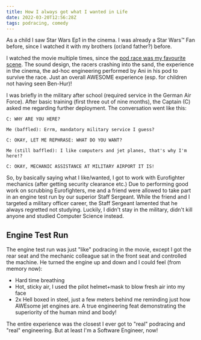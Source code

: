```yaml
---
title: How I always got what I wanted in Life
date: 2022-03-20T12:56:28Z
tags: podracing, comedy
---
```


As a child I saw Star Wars Ep1 in the cinema.
I was already a Star Wars™ Fan before, since I watched it with my brothers (or/and father?) before.

I watched the movie multiple times, since the [pod race was my favourite scene](https://www.youtube.com/watch?v=iRmRGP9hzy8).
The sound design, the racers crashing into the sand, the experience in the cinema, the ad-hoc engineering performed by Ani in his pod to survive the race. Just an overall AWESOME experience (esp. for children not having seen Ben-Hur)!

I was briefly in the military after school (required service in the German Air Force).
After basic training (first three out of nine months), the Captain (C) asked me regarding further deployment.
The conversation went like this:

```
C: WHY ARE YOU HERE?

Me (baffled): Errm, mandatory military service I guess?

C: OKAY, LET ME REPHRASE: WHAT DO YOU WANT?

Me (still baffled): I like computers and jet planes, that's why I'm here!?

C: OKAY, MECHANIC ASSISTANCE AT MILITARY AIRPORT IT IS!
```

So, by basically saying what I like/wanted, I got to work with Eurofighter mechanics (after getting security clearance etc.)
Due to performing good work on scrubbing Eurofighters, me and a friend were allowed to take part in an engine test run by our superior Staff Sergeant.
While the friend and I targeted a military officer career, the Staff Sergeant lamented that he always regretted not studying.
Luckily, I didn't stay in the military, didn't kill anyone and studied Computer Science instead.

## Engine Test Run

The engine test run was just "like" podracing in the movie, except I got the rear seat and the mechanic colleague sat in the front seat and controlled the machine.
He turned the engine up and down and I could feel (from memory now):

* Hard time breathing
* Hot, sticky air, I used the pilot helmet+mask to blow fresh air into my face
* 2x Hell boxed in steel, just a few meters behind me reminding just how AWEsome jet engines are. A true engineering feat demonstrating the superiority of the human mind and body!

The entire experience was the closest I ever got to "real" podracing and "real" engineering. But at least I'm a Software Engineer, now!

